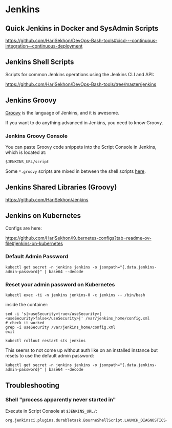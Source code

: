 # Jenkins

## Quick Jenkins in Docker and SysAdmin Scripts

https://github.com/HariSekhon/DevOps-Bash-tools#cicd---continuous-integration--continuous-deployment

## Jenkins Shell Scripts

Scripts for common Jenkins operations using the Jenkins CLI and API:

https://github.com/HariSekhon/DevOps-Bash-tools/tree/master/jenkins

## Jenkins Groovy

[Groovy](groovy.md) is the language of Jenkins, and it is awesome.

If you want to do anything advanced in Jenkins, you need to know Groovy.

### Jenkins Groovy Console

You can paste Groovy code snippets into the Script Console in Jenkins, which is located at:

`$JENKINS_URL/script`

Some `*.groovy` scripts are mixed in between the shell scripts
[here](https://github.com/HariSekhon/DevOps-Bash-tools/tree/master/jenkins).

## Jenkins Shared Libraries (Groovy)

https://github.com/HariSekhon/Jenkins

## Jenkins on Kubernetes

Configs are here:

https://github.com/HariSekhon/Kubernetes-configs?tab=readme-ov-file#jenkins-on-kubernetes

### Default Admin Password

```shell
kubectl get secret -n jenkins jenkins -o jsonpath="{.data.jenkins-admin-password}" | base64 --decode
```

### Reset your admin password on Kubernetes

```shell
kubectl exec -ti -n jenkins jenkins-0 -c jenkins -- /bin/bash
```
inside the container:
```shell
sed -i 's|<useSecurity>true</useSecurity>|<useSecurity>false</useSecurity>|' /var/jenkins_home/config.xml
# check it worked
grep -i useSecurity /var/jenkins_home/config.xml
exit
```

```shell
kubectl rollout restart sts jenkins
```
This seems to not come up without auth like on an installed instance but resets to use the default admin password:

```shell
kubectl get secret -n jenkins jenkins -o jsonpath="{.data.jenkins-admin-password}" | base64 --decode
```

## Troubleshooting

### Shell "process apparently never started in"

Execute in Script Console at `$JENKINS_URL/`:
```groovy
org.jenkinsci.plugins.durabletask.BourneShellScript.LAUNCH_DIAGNOSTICS=true
```
